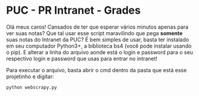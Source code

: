 # PUC - PR Intranet - Grades
Olá meus caros!
Cansados de ter que esperar vários minutos apenas para ver suas notas? Que tal usar esse script maravilindo que pega **somente** suas notas do Intranet da PUC? 
É bem simples de usar, basta ter instalado em seu computador Python3+, a biblioteca bs4 (você pode instalar usando o pip).
E alterar a linha do arquivo aonde está o login e password para o seu respectivo login e password que usas para entrar no intranet!

Para executar o arquivo, basta abrir o cmd dentro da pasta que está esse projetinho e digitar:
```
python webscrapy.py
```
